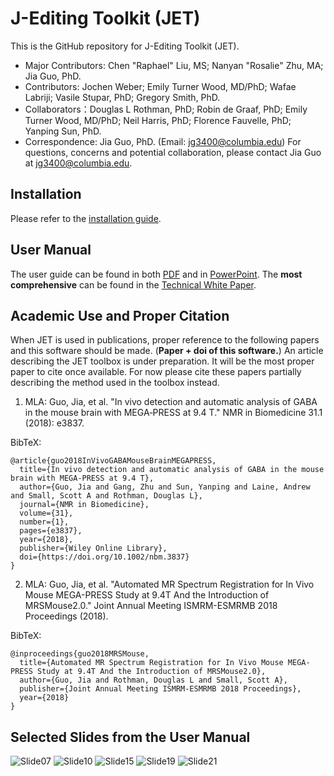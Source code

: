 # J-Editing Toolkit (JET)

This is the GitHub repository for J-Editing Toolkit (JET).

- Major Contributors: Chen "Raphael" Liu, MS; Nanyan "Rosalie" Zhu, MA; Jia Guo, PhD.
- Contributors: Jochen Weber; Emily Turner Wood, MD/PhD; Wafae Labriji; Vasile Stupar, PhD; Gregory Smith, PhD.
- Collaborators：Douglas L Rothman, PhD; Robin de Graaf, PhD; Emily Turner Wood, MD/PhD; Neil Harris, PhD; Florence Fauvelle, PhD; Yanping Sun, PhD.
- Correspondence: Jia Guo, PhD. (Email: jg3400@columbia.edu)
For questions, concerns and potential collaboration, please contact Jia Guo at jg3400@columbia.edu.

## Installation
Please refer to the [installation guide](https://github.com/SAIL-GuoLab/JET/blob/master/Documentation/Installation_Guide.txt).

## User Manual
The user guide can be found in both [PDF](https://github.com/SAIL-GuoLab/JET/blob/master/Documentation/JET_1.0_UserManual.pdf) and in [PowerPoint](https://github.com/SAIL-GuoLab/JET/blob/master/Documentation/JET_1.0_UserManual.pptx). The **most comprehensive** can be found in the [Technical White Paper](https://github.com/SAIL-GuoLab/JET/blob/master/Documentation/JET_1.0_TechnicalWhitePaper.pdf).

## Academic Use and Proper Citation
When JET is used in publications, proper reference to the following papers and this software should be made. (**Paper + doi of this software.**)
An article describing the JET toolbox is under preparation. It will be the most proper paper to cite once available.
For now please cite these papers partially describing the method used in the toolbox instead.

1) MLA: Guo, Jia, et al. "In vivo detection and automatic analysis of GABA in the mouse brain with MEGA‐PRESS at 9.4 T." NMR in Biomedicine 31.1 (2018): e3837.

BibTeX:
```
@article{guo2018InVivoGABAMouseBrainMEGAPRESS,
  title={In vivo detection and automatic analysis of GABA in the mouse brain with MEGA-PRESS at 9.4 T},
  author={Guo, Jia and Gang, Zhu and Sun, Yanping and Laine, Andrew and Small, Scott A and Rothman, Douglas L},
  journal={NMR in Biomedicine},
  volume={31},
  number={1},
  pages={e3837},
  year={2018},
  publisher={Wiley Online Library},
  doi={https://doi.org/10.1002/nbm.3837}
}
```

2) MLA: Guo, Jia, et al. "Automated MR Spectrum Registration for In Vivo Mouse MEGA-PRESS Study at 9.4T And the Introduction of MRSMouse2.0." Joint Annual Meeting ISMRM-ESMRMB 2018 Proceedings (2018).

BibTeX:
```
@inproceedings{guo2018MRSMouse,
  title={Automated MR Spectrum Registration for In Vivo Mouse MEGA-PRESS Study at 9.4T And the Introduction of MRSMouse2.0},
  author={Guo, Jia and Rothman, Douglas L and Small, Scott A},
  publisher={Joint Annual Meeting ISMRM-ESMRMB 2018 Proceedings},
  year={2018}
}
```

## Selected Slides from the User Manual
![Slide07](https://github.com/SAIL-GuoLab/JET/blob/master/Documentation/JET_1.0_UserManual_by_slide/Slide07.PNG)
![Slide10](https://github.com/SAIL-GuoLab/JET/blob/master/Documentation/JET_1.0_UserManual_by_slide/Slide10.PNG)
![Slide15](https://github.com/SAIL-GuoLab/JET/blob/master/Documentation/JET_1.0_UserManual_by_slide/Slide15.PNG)
![Slide19](https://github.com/SAIL-GuoLab/JET/blob/master/Documentation/JET_1.0_UserManual_by_slide/Slide19.PNG)
![Slide21](https://github.com/SAIL-GuoLab/JET/blob/master/Documentation/JET_1.0_UserManual_by_slide/Slide21.PNG)
